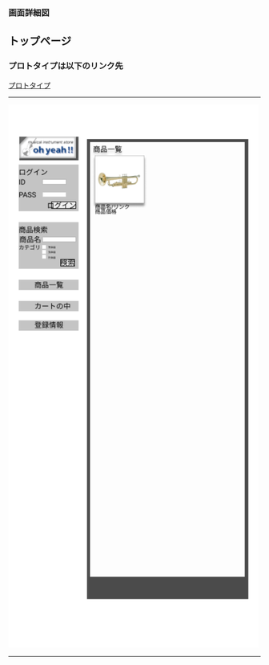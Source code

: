 ### 画面詳細図
## トップページ
### プロトタイプは以下のリンク先
[プロトタイプ](https://www.figma.com/file/GJBxmzlkn7WXx82oAx1yrY/Untitled?node-id=1%3A2)
*****
<img src="../img/toppage.png" width="500">

*****
